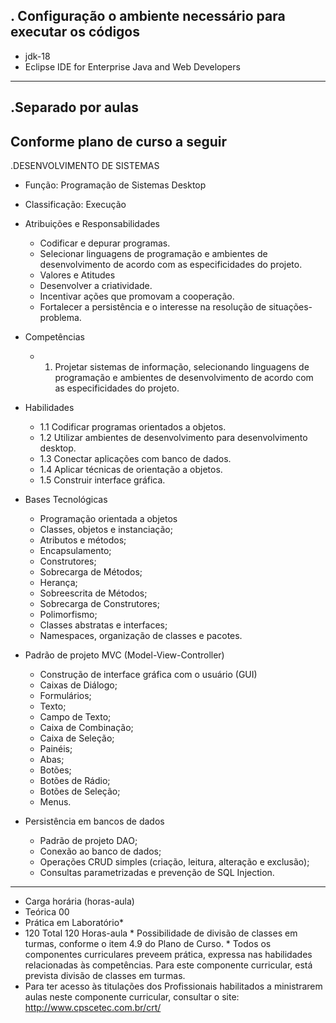 . Configuração o ambiente necessário para executar os códigos
-----------
- jdk-18
- Eclipse IDE for Enterprise Java and Web Developers
-----------
.Separado por aulas
-----------
Conforme plano de curso a seguir
-----------
.DESENVOLVIMENTO DE SISTEMAS
- Função: Programação de Sistemas Desktop
- Classificação: Execução
- Atribuições e Responsabilidades
	- Codificar e depurar programas.
	- Selecionar linguagens de programação e ambientes de desenvolvimento de acordo com as especificidades do projeto.
	- Valores e Atitudes
	- Desenvolver a criatividade.
	- Incentivar ações que promovam a cooperação.
	- Fortalecer a persistência e o interesse na resolução de situações-problema.
- Competências
	- 1. Projetar sistemas de informação, selecionando linguagens de programação e ambientes de desenvolvimento de acordo com as especificidades do projeto.
- Habilidades
	- 1.1 Codificar programas orientados a objetos.
	- 1.2 Utilizar ambientes de desenvolvimento para desenvolvimento desktop.
	- 1.3 Conectar aplicações com banco de dados.
	- 1.4 Aplicar técnicas de orientação a objetos.
	- 1.5 Construir interface gráfica.

- Bases Tecnológicas 
	- Programação orientada a objetos 
	- Classes, objetos e instanciação;
	- Atributos e métodos;  
	- Encapsulamento; 
	- Construtores; 
	- Sobrecarga de Métodos;
	- Herança;
	- Sobreescrita de Métodos;
	- Sobrecarga de Construtores; 
	- Polimorfismo; 
	- Classes abstratas e interfaces;
	- Namespaces, organização de classes e pacotes.   
- Padrão de projeto MVC (Model-View-Controller)
	- Construção de interface gráfica com o usuário (GUI)
	- Caixas de Diálogo;
	- Formulários; 
	- Texto; 
	- Campo de Texto; 
	- Caixa de Combinação; 
	- Caixa de Seleção; 
	- Painéis; 
	- Abas; 
	- Botões;
	- Botões de Rádio;
	- Botões de Seleção;
	- Menus. 

- Persistência em bancos de dados
	- Padrão de projeto DAO;
	- Conexão ao banco de dados;
	- Operações CRUD simples (criação, leitura, alteração e exclusão);
	- Consultas parametrizadas e prevenção de SQL Injection.
-----------
- Carga horária (horas-aula) 
- Teórica 00 
- Prática em Laboratório* 
- 120 Total  120 Horas-aula 
          * Possibilidade de divisão de classes em turmas, conforme o item 4.9 do Plano de Curso. 
          * Todos os componentes curriculares preveem prática, expressa nas habilidades relacionadas às competências. Para este componente curricular, está prevista divisão de classes em turmas. 
- Para ter acesso às titulações dos Profissionais habilitados a ministrarem aulas neste componente curricular, consultar o site: http://www.cpscetec.com.br/crt/ 